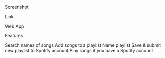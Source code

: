 Screenshot

Link

Web App

Features

Search names of songs
Add songs to a playlist
Name playlist
Save & submit new playlist to Spotify account
Play songs if you have a Spotify account
